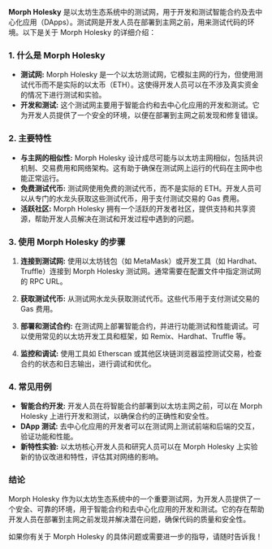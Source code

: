 **Morph Holesky** 是以太坊生态系统中的测试网，用于开发和测试智能合约及去中心化应用（DApps）。测试网是开发人员在部署到主网之前，用来测试代码的环境。以下是关于 Morph Holesky 的详细介绍：

### 1. 什么是 Morph Holesky
- **测试网:** Morph Holesky 是一个以太坊测试网，它模拟主网的行为，但使用测试代币而不是实际的以太币（ETH）。这使得开发人员可以在不涉及真实资金的情况下进行测试和实验。
- **开发和测试:** 这个测试网主要用于智能合约和去中心化应用的开发和测试。它为开发人员提供了一个安全的环境，以便在部署到主网之前发现和修复错误。

### 2. 主要特性
- **与主网的相似性:** Morph Holesky 设计成尽可能与以太坊主网相似，包括共识机制、交易费用和网络架构。这有助于确保在测试网上运行的代码在主网中也能正常运行。
- **免费测试代币:** 测试网使用免费的测试代币，而不是实际的 ETH。开发人员可以从专门的水龙头获取这些测试代币，用于支付测试交易的 Gas 费用。
- **活跃社区:** Morph Holesky 拥有一个活跃的开发者社区，提供支持和共享资源，帮助开发人员解决在测试和开发过程中遇到的问题。

### 3. 使用 Morph Holesky 的步骤
1. **连接到测试网:** 使用以太坊钱包（如 MetaMask）或开发工具（如 Hardhat、Truffle）连接到 Morph Holesky 测试网。通常需要在配置文件中指定测试网的 RPC URL。
   
2. **获取测试代币:** 从测试网水龙头获取测试代币。这些代币用于支付测试交易的 Gas 费用。
   
3. **部署和测试合约:** 在测试网上部署智能合约，并进行功能测试和性能调试。可以使用常见的以太坊开发工具和框架，如 Remix、Hardhat、Truffle 等。
   
4. **监控和调试:** 使用工具如 Etherscan 或其他区块链浏览器监控测试交易，检查合约的状态和日志输出，进行调试和优化。

### 4. 常见用例
- **智能合约开发:** 开发人员在将智能合约部署到以太坊主网之前，可以在 Morph Holesky 上进行开发和测试，以确保合约的正确性和安全性。
- **DApp 测试:** 去中心化应用的开发者可以在测试网上测试前端和后端的交互，验证功能和性能。
- **新特性实验:** 以太坊核心开发人员和研究人员可以在 Morph Holesky 上实验新的协议改进和特性，评估其对网络的影响。

### 结论
Morph Holesky 作为以太坊生态系统中的一个重要测试网，为开发人员提供了一个安全、可靠的环境，用于智能合约和去中心化应用的开发和测试。它的存在帮助开发人员在部署到主网之前发现并解决潜在问题，确保代码的质量和安全性。

如果你有关于 Morph Holesky 的具体问题或需要进一步的指导，请随时告诉我！